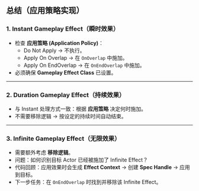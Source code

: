 ## 总结（应用策略实现）

### 1. Instant Gameplay Effect（瞬时效果）

- 检查 **应用策略 (Application Policy)**：
  - Do Not Apply → 不执行。
  - Apply On Overlap → 在 `OnOverlap` 中施加。
  - Apply On EndOverlap → 在 `OnEndOverlap` 中施加。
- 必须确保 **Gameplay Effect Class** 已设置。

------

### 2. Duration Gameplay Effect（持续效果）

- 与 Instant 处理方式一致：根据 **应用策略** 决定何时施加。
- 不需要移除逻辑 → 按设定的持续时间自动结束。

------

### 3. Infinite Gameplay Effect（无限效果）

- 需要额外考虑 **移除逻辑**。
- 问题：如何识别目标 Actor 已经被施加了 Infinite Effect？
- 代码回顾：应用效果时会生成 **Effect Context** → 创建 **Spec Handle** → 应用到目标。
- 下一步任务：在 `OnEndOverlap` 时找到并移除该 Infinite Effect。

